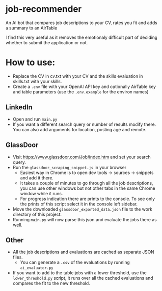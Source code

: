 # job-recommender
An AI bot that compares job descriptions to your CV, rates you fit and adds a summary to an AirTable

I find this very useful as it removes the emotionaly difficult part of deciding whether to submit the application or not.

# How to use:
- Replace the CV in cv.txt with your CV and the skills evaluation in skills.txt with your skills.
- Create a `.env` file with your OpenAI API key and optionally AirTable key and table parameters (use the `.env.example` for the environ names)

## LinkedIn
- Open and run `main.py`
- If you want a different search query or number of results modify there.
You can also add arguments for location, posting age and remote.

## GlassDoor
- Visit https://www.glassdoor.com/Job/index.htm and set your search query.
- Run the `glassdoor_scraping_snippet.js` in your browser
  - Easiest way in Chrome is to open dev tools -> sources -> snippets and add it there.
  - It takes a couple of minutes to go through all the job descriptions, you can use other windows but not other tabs in the same Chrome window while it runs.
  - For progress indication there are prints to the console. To see only the prints of this script select it in the console left sidebar.
- Move the downloaded `glassdoor_exported_data.json` file to the work directory of this project.
- Running `main.py` will now parse this json and evaluate the jobs there as well.

## Other
- All the job descriptions and evaluations are cached as separate JSON files.
  - You can generate a `.csv` of the evaluations by running `ai_evaluator.py`
- If you want to add to the table jobs with a lower threshold, use the `lower_threshold.py` script, it runs over all the cached evaluations and compares the fit to the new threshold.